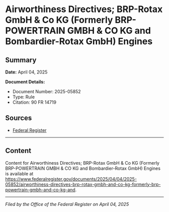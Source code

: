 # Airworthiness Directives; BRP-Rotax GmbH & Co KG (Formerly BRP-POWERTRAIN GMBH & CO KG and Bombardier-Rotax GmbH) Engines

## Summary

**Date:** April 04, 2025

**Document Details:**
- Document Number: 2025-05852
- Type: Rule
- Citation: 90 FR 14719

## Sources
- [Federal Register](https://www.federalregister.gov/documents/2025/04/04/2025-05852/airworthiness-directives-brp-rotax-gmbh-and-co-kg-formerly-brp-powertrain-gmbh-and-co-kg-and)

---

## Content

Content for Airworthiness Directives; BRP-Rotax GmbH & Co KG (Formerly BRP-POWERTRAIN GMBH & CO KG and Bombardier-Rotax GmbH) Engines is available at https://www.federalregister.gov/documents/2025/04/04/2025-05852/airworthiness-directives-brp-rotax-gmbh-and-co-kg-formerly-brp-powertrain-gmbh-and-co-kg-and.

---

*Filed by the Office of the Federal Register on April 04, 2025*
